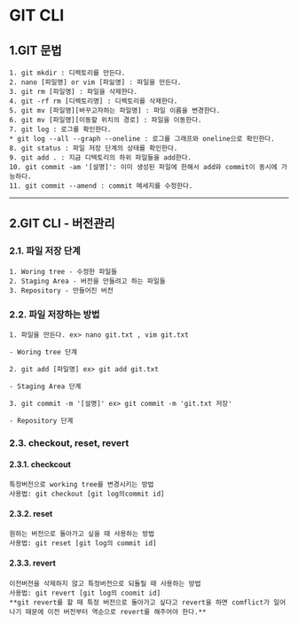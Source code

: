 GIT CLI
================

 1.GIT 문법
-----------
```
1. git mkdir : 디렉토리를 만든다.
2. nano [파일명] or vim [파읾영] : 파일을 만든다.
3. git rm [파일명] : 파일을 삭제한다.
4. git -rf rm [디렉토리명] : 디렉토리를 삭제한다.
5. git mv [파일명][바꾸고자하는 파일명] : 파일 이름을 변경한다.
6. git mv [파일명][이동할 위치의 경로] : 파일을 이동한다.
7. git log : 로그를 확인한다.
* git log --all --graph --oneline : 로그를 그래프와 oneline으로 확인한다. 
8. git status : 파일 저장 단계의 상태를 확인한다.
9. git add . : 지금 디텍토리의 하위 파일들을 add한다.
10. git commit -am '[설명]': 이미 생성된 파일에 한해서 add와 commit이 동시에 가능하다.
11. git commit --amend : commit 메세지를 수정한다.
```
* * *
 2.GIT CLI - 버전관리
---------------------

### 2.1. 파일 저장 단계
```
1. Woring tree - 수정한 파일들
2. Staging Area - 버전을 만들려고 하는 파일들
3. Repository - 만들어진 버전
```

### 2.2. 파일 저장하는 방법
```
1. 파일을 만든다. ex> nano git.txt , vim git.txt 

- Woring tree 단계

2. git add [파일명] ex> git add git.txt 

- Staging Area 단계

3. git commit -m '[설명]' ex> git commit -m 'git.txt 저장'

- Repository 단계
```

### 2.3. checkout, reset, revert 

#### 2.3.1. checkcout
```
특정버전으로 working tree를 변경시키는 방법
사용법: git checkout [git log의commit id]
```

#### 2.3.2. reset
```
원하는 버전으로 돌아가고 싶을 때 사용하는 방법
사용법: git reset [git log의 commit id]
```

#### 2.3.3. revert
```
이전버전을 삭제하지 않고 특정버전으로 되돌릴 때 사용하는 방법
사용법: git revert [git log의 coomit id]
**git revert를 할 때 특정 버전으로 돌아가고 싶다고 revert을 하면 comflict가 일어나기 때문에 이전 버전부터 역순으로 revert를 해주어야 한다.**
```


